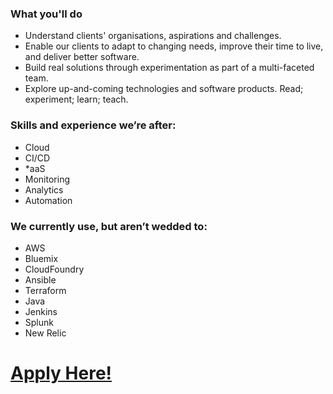 ### What you'll do
* Understand clients' organisations, aspirations and challenges.
* Enable our clients to adapt to changing needs, improve their time to live, and deliver better software.
* Build real solutions through experimentation as part of a multi-faceted team.  
* Explore up-and-coming technologies and software products. Read; experiment; learn; teach.

### Skills and experience we’re after:
* Cloud
* CI/CD
* \*aaS
* Monitoring
* Analytics
* Automation

### We currently use, but aren’t wedded to:
* AWS
* Bluemix
* CloudFoundry
* Ansible
* Terraform
* Java
* Jenkins
* Splunk
* New Relic

# **[Apply Here!](https://jobs.smartrecruiters.com/?company=wiprodigital)**
